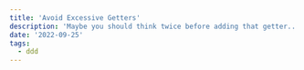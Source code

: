 ```yaml
---
title: 'Avoid Excessive Getters'
description: 'Maybe you should think twice before adding that getter...'
date: '2022-09-25'
tags:
  - ddd
---
```


